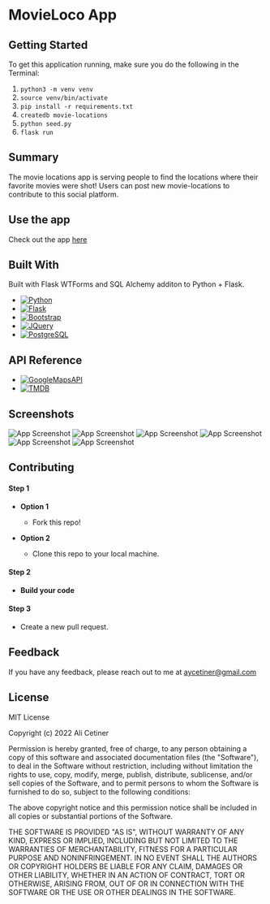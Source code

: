 # MovieLoco App

## Getting Started

To get this application running, make sure you do the following in the Terminal:

1. `python3 -m venv venv`
2. `source venv/bin/activate`
3. `pip install -r requirements.txt`
4. `createdb movie-locations`
5. `python seed.py`
6. `flask run`

## Summary

The movie locations app is serving people to find the locations where their favorite movies were shot! Users can post new movie-locations to contribute to this social platform.

## Use the app

Check out the app [here](https://movie-loco.herokuapp.com/)

## Built With

Built with Flask WTForms and SQL Alchemy additon to Python + Flask.

- [![Python][python.org]][python-url]
- [![Flask][flask.com]][flask-url]
- [![Bootstrap][bootstrap.com]][bootstrap-url]
- [![JQuery][jquery.com]][jquery-url]
- [![PostgreSQL][postgresql.org]][postgresql-url]

## API Reference

- [![GoogleMapsAPI][googlemapsapi.com]][googlemapsapi-url]
- [![TMDB][tmdb.com]][tmdb-url]

## Screenshots

![App Screenshot](https://i.ibb.co/2tcX0jS/movie-locations-ss.png)
![App Screenshot](https://i.ibb.co/hFYs7J3/movie-locations-ss-1.png)
![App Screenshot](https://i.ibb.co/FDNS6zD/movie-locations-ss-2.png)
![App Screenshot](https://i.ibb.co/Sxq3092/movie-locations-ss-3.png)
![App Screenshot](https://i.ibb.co/2SyL7BF/movie-locations-ss-4.png)
![App Screenshot](https://i.ibb.co/8Y7fQPF/movie-locations-ss-5.png)

## Contributing

#### Step 1

- **Option 1**
    - Fork this repo!

- **Option 2**
    - Clone this repo to your local machine.

#### Step 2

- **Build your code** 

#### Step 3

- Create a new pull request.

## Feedback

If you have any feedback, please reach out to me at aycetiner@gmail.com

## License

MIT License

Copyright (c) 2022 Ali Cetiner

Permission is hereby granted, free of charge, to any person obtaining a copy
of this software and associated documentation files (the "Software"), to deal
in the Software without restriction, including without limitation the rights
to use, copy, modify, merge, publish, distribute, sublicense, and/or sell
copies of the Software, and to permit persons to whom the Software is
furnished to do so, subject to the following conditions:

The above copyright notice and this permission notice shall be included in all
copies or substantial portions of the Software.

THE SOFTWARE IS PROVIDED "AS IS", WITHOUT WARRANTY OF ANY KIND, EXPRESS OR
IMPLIED, INCLUDING BUT NOT LIMITED TO THE WARRANTIES OF MERCHANTABILITY,
FITNESS FOR A PARTICULAR PURPOSE AND NONINFRINGEMENT. IN NO EVENT SHALL THE
AUTHORS OR COPYRIGHT HOLDERS BE LIABLE FOR ANY CLAIM, DAMAGES OR OTHER
LIABILITY, WHETHER IN AN ACTION OF CONTRACT, TORT OR OTHERWISE, ARISING FROM,
OUT OF OR IN CONNECTION WITH THE SOFTWARE OR THE USE OR OTHER DEALINGS IN THE
SOFTWARE.


[bootstrap.com]: https://img.shields.io/badge/Bootstrap-563D7C?style=for-the-badge&logo=bootstrap&logoColor=white
[bootstrap-url]: https://getbootstrap.com
[jquery.com]: https://img.shields.io/badge/jQuery-0769AD?style=for-the-badge&logo=jquery&logoColor=white
[jquery-url]: https://jquery.com
[googlemapsapi.com]: https://img.shields.io/badge/-Google_Maps_API-red?style=for-the-badge&logo=googlemaps
[googlemapsapi-url]: https://developers.google.com/maps
[flask.com]: https://img.shields.io/badge/-Flask-black?style=for-the-badge&logo=flask
[flask-url]: https://flask.palletsprojects.com/en/2.2.x/
[python.org]: https://img.shields.io/badge/-Python-blue?style=for-the-badge&logo=python&logoColor=FFFF2E
[python-url]: https://www.python.org/
[postgresql.org]: https://img.shields.io/badge/-PostgreSQL-F5F5F5?style=for-the-badge&logo=postgresql
[postgresql-url]: https://www.postgresql.org/
[tmdb.com]: https://img.shields.io/badge/-TMDB_API-white?style=for-the-badge&logo=themoviedatabase&style=for-the-badge
[tmdb-url]: https://developers.themoviedb.org/3/getting-started/introduction
